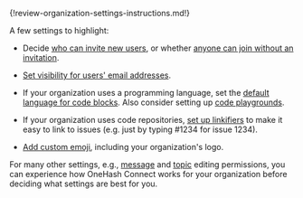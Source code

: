 {!review-organization-settings-instructions.md!}

A few settings to highlight:

* Decide [who can invite new users][who-can-invite], or whether
  [anyone can join without an invitation][who-can-join].

* [Set visibility for users' email addresses][email-address-visibility].

* If your organization uses a programming language, set the [default
  language for code blocks][default-code-block-language]. Also
  consider setting up [code playgrounds][code-playgrounds].

* If your organization uses code repositories, [set up
  linkifiers](/help/add-a-custom-linkifier) to make it easy to link to
  issues (e.g. just by typing #1234 for issue 1234).

* [Add custom emoji](/help/custom-emoji), including your organization's logo.

For many other settings, e.g., [message][message-editing-permissions] and
[topic][topic-editing-permissions] editing permissions, you can experience how
OneHash Connect works for your organization before deciding what settings are best for
you.

[message-editing-permissions]: /help/restrict-message-editing-and-deletion
[topic-editing-permissions]: /help/restrict-moving-messages
[default-code-block-language]: /help/code-blocks#default-code-block-language
[code-playgrounds]: /help/code-blocks#code-playgrounds
[email-address-visibility]: /help/configure-email-visibility
[who-can-invite]: /help/restrict-account-creation#change-who-can-send-invitations
[who-can-join]: /help/restrict-account-creation#set-whether-invitations-are-required-to-join
